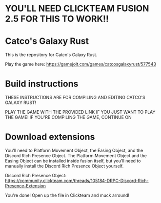 # YOU'LL NEED CLICKTEAM FUSION 2.5 FOR THIS TO WORK!!

# Catco's Galaxy Rust
This is the repository for Catco's Galaxy Rust.

Play the game here: https://gamejolt.com/games/catcosgalaxyrust/577543
# Build instructions
THESE INSTRUCTIONS ARE FOR COMPILING AND EDITING CATCO'S GALAXY RUST! 

PLAY THE GAME WITH THE PROVIDED LINK IF YOU JUST WANT TO PLAY THE GAME!
IF YOU'RE COMPILING THE GAME, CONTINUE ON

# Download extensions 
You'll need to Platform Movement Object, the Easing Object, and the Discord Rich Presence Object. The Platform Movement Object and the Easing Object can be installed inside fusion itself, but you'll need to manually install the Discord Rich Presence Object yourself.

Discord Rich Presence Object: https://community.clickteam.com/threads/105184-DRPC-Discord-Rich-Presence-Extension

You're done! Open up the file in Clickteam and muck arround!
